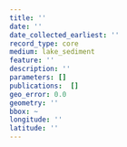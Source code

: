 ```yaml
---
title: ''
date: ''
date_collected_earliest: ''
record_type: core
medium: lake_sediment
feature: ''
description: ''
parameters: []
publications:  []
geo_error: 0.0
geometry: ''
bbox: ~
longitude: ''
latitude: ''
---
```

